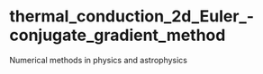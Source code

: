 # thermal_conduction_2d_Euler_-conjugate_gradient_method
Numerical methods in physics and astrophysics
